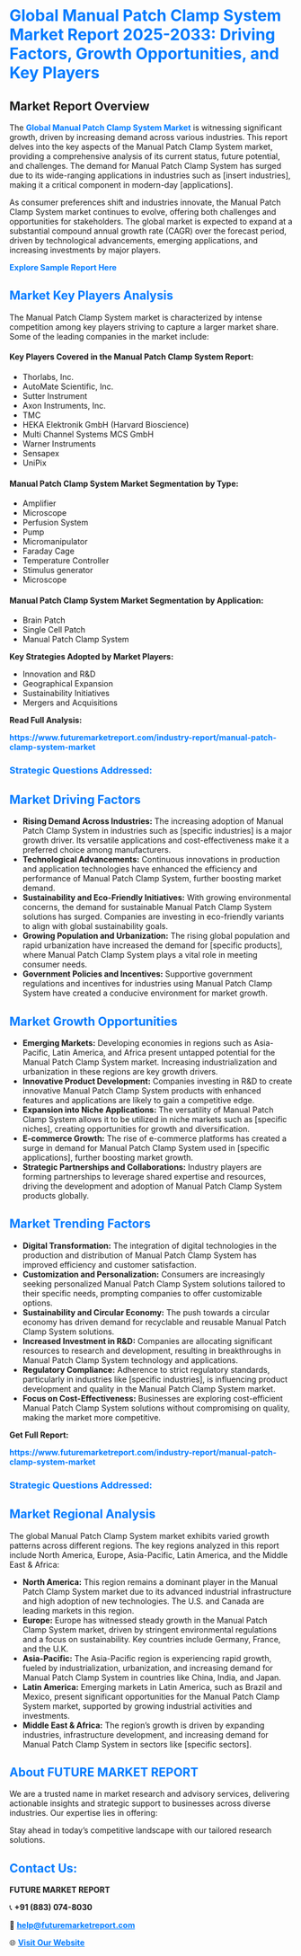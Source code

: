 <h1 style="color: #007BFF;">Global Manual Patch Clamp System Market Report 2025-2033: Driving Factors, Growth Opportunities, and Key Players</h1>

<section id="overview">
<h2>Market Report Overview</h2>
<p>The <a href="https://www.futuremarketreport.com/industry-report/manual-patch-clamp-system-market" style="color: #007BFF; text-decoration: none;"><strong>Global Manual Patch Clamp System Market</strong></a> is witnessing significant growth, driven by increasing demand across various industries. This report delves into the key aspects of the Manual Patch Clamp System market, providing a comprehensive analysis of its current status, future potential, and challenges. The demand for Manual Patch Clamp System has surged due to its wide-ranging applications in industries such as [insert industries], making it a critical component in modern-day [applications].</p>
<p>As consumer preferences shift and industries innovate, the Manual Patch Clamp System market continues to evolve, offering both challenges and opportunities for stakeholders. The global market is expected to expand at a substantial compound annual growth rate (CAGR) over the forecast period, driven by technological advancements, emerging applications, and increasing investments by major players.</p>
</section>

<section id="overview">
<p><a href="https://www.futuremarketreport.com/request-sample/reportId=122210" style="color: #007BFF; text-decoration: none;"><strong>Explore Sample Report Here</strong></a></p>
</section>

<section id="key-players">
<h2 style="color: #007BFF;">Market Key Players Analysis</h2>
<p>The Manual Patch Clamp System market is characterized by intense competition among key players striving to capture a larger market share. Some of the leading companies in the market include:</p>
<h4>Key Players Covered in the Manual Patch Clamp System Report:</h4>
<ul><li>Thorlabs, Inc.</li><li>AutoMate Scientific, Inc.</li><li>Sutter Instrument</li><li>Axon Instruments, Inc.</li><li>TMC</li><li>HEKA Elektronik GmbH (Harvard Bioscience)</li><li>Multi Channel Systems MCS GmbH</li><li>Warner Instruments</li><li>Sensapex</li><li>UniPix</li></ul>
<h4>Manual Patch Clamp System Market Segmentation by Type:</h4>
<ul><li>Amplifier</li><li>Microscope</li><li>Perfusion System</li><li>Pump</li><li>Micromanipulator</li><li>Faraday Cage</li><li>Temperature Controller</li><li>Stimulus generator</li><li>Microscope</li></ul>

<h4>Manual Patch Clamp System Market Segmentation by Application:</h4>
<ul><li>Brain Patch</li><li>Single Cell Patch</li><li>Manual Patch Clamp System</li></ul>
<p><strong>Key Strategies Adopted by Market Players:</strong></p>
<ul>
<li>Innovation and R&D</li>
<li>Geographical Expansion</li>
<li>Sustainability Initiatives</li>
<li>Mergers and Acquisitions</li>
</ul>
</section>

<section>
<p><strong>Read Full Analysis: </strong></p><a href="https://www.futuremarketreport.com/industry-report/manual-patch-clamp-system-market" style="color: #007BFF; text-decoration: none;"><strong>https://www.futuremarketreport.com/industry-report/manual-patch-clamp-system-market</strong></a>
<h3 style="color: #007BFF;">Strategic Questions Addressed:</h3>
</section>

<section id="driving-factors">
<h2 style="color: #007BFF;">Market Driving Factors</h2>
<ul>
<li><strong>Rising Demand Across Industries:</strong> The increasing adoption of Manual Patch Clamp System in industries such as [specific industries] is a major growth driver. Its versatile applications and cost-effectiveness make it a preferred choice among manufacturers.</li>
<li><strong>Technological Advancements:</strong> Continuous innovations in production and application technologies have enhanced the efficiency and performance of Manual Patch Clamp System, further boosting market demand.</li>
<li><strong>Sustainability and Eco-Friendly Initiatives:</strong> With growing environmental concerns, the demand for sustainable Manual Patch Clamp System solutions has surged. Companies are investing in eco-friendly variants to align with global sustainability goals.</li>
<li><strong>Growing Population and Urbanization:</strong> The rising global population and rapid urbanization have increased the demand for [specific products], where Manual Patch Clamp System plays a vital role in meeting consumer needs.</li>
<li><strong>Government Policies and Incentives:</strong> Supportive government regulations and incentives for industries using Manual Patch Clamp System have created a conducive environment for market growth.</li>
</ul>
</section>

<section id="growth-opportunities">
<h2 style="color: #007BFF;">Market Growth Opportunities</h2>
<ul>
<li><strong>Emerging Markets:</strong> Developing economies in regions such as Asia-Pacific, Latin America, and Africa present untapped potential for the Manual Patch Clamp System market. Increasing industrialization and urbanization in these regions are key growth drivers.</li>
<li><strong>Innovative Product Development:</strong> Companies investing in R&D to create innovative Manual Patch Clamp System products with enhanced features and applications are likely to gain a competitive edge.</li>
<li><strong>Expansion into Niche Applications:</strong> The versatility of Manual Patch Clamp System allows it to be utilized in niche markets such as [specific niches], creating opportunities for growth and diversification.</li>
<li><strong>E-commerce Growth:</strong> The rise of e-commerce platforms has created a surge in demand for Manual Patch Clamp System used in [specific applications], further boosting market growth.</li>
<li><strong>Strategic Partnerships and Collaborations:</strong> Industry players are forming partnerships to leverage shared expertise and resources, driving the development and adoption of Manual Patch Clamp System products globally.</li>
</ul>
</section>

<section id="trending-factors">
<h2 style="color: #007BFF;">Market Trending Factors</h2>
<ul>
<li><strong>Digital Transformation:</strong> The integration of digital technologies in the production and distribution of Manual Patch Clamp System has improved efficiency and customer satisfaction.</li>
<li><strong>Customization and Personalization:</strong> Consumers are increasingly seeking personalized Manual Patch Clamp System solutions tailored to their specific needs, prompting companies to offer customizable options.</li>
<li><strong>Sustainability and Circular Economy:</strong> The push towards a circular economy has driven demand for recyclable and reusable Manual Patch Clamp System solutions.</li>
<li><strong>Increased Investment in R&D:</strong> Companies are allocating significant resources to research and development, resulting in breakthroughs in Manual Patch Clamp System technology and applications.</li>
<li><strong>Regulatory Compliance:</strong> Adherence to strict regulatory standards, particularly in industries like [specific industries], is influencing product development and quality in the Manual Patch Clamp System market.</li>
<li><strong>Focus on Cost-Effectiveness:</strong> Businesses are exploring cost-efficient Manual Patch Clamp System solutions without compromising on quality, making the market more competitive.</li>
</ul>
</section>

<section>
<p><strong>Get Full Report: </strong></p><a href="https://www.futuremarketreport.com/industry-report/manual-patch-clamp-system-market" style="color: #007BFF; text-decoration: none;"><strong>https://www.futuremarketreport.com/industry-report/manual-patch-clamp-system-market</strong></a>
<h3 style="color: #007BFF;">Strategic Questions Addressed:</h3>
</section>


<section id="regional-analysis">
<h2 style="color: #007BFF;">Market Regional Analysis</h2>
<p>The global Manual Patch Clamp System market exhibits varied growth patterns across different regions. The key regions analyzed in this report include North America, Europe, Asia-Pacific, Latin America, and the Middle East & Africa:</p>
<ul>
<li><strong>North America:</strong> This region remains a dominant player in the Manual Patch Clamp System market due to its advanced industrial infrastructure and high adoption of new technologies. The U.S. and Canada are leading markets in this region.</li>
<li><strong>Europe:</strong> Europe has witnessed steady growth in the Manual Patch Clamp System market, driven by stringent environmental regulations and a focus on sustainability. Key countries include Germany, France, and the U.K.</li>
<li><strong>Asia-Pacific:</strong> The Asia-Pacific region is experiencing rapid growth, fueled by industrialization, urbanization, and increasing demand for Manual Patch Clamp System in countries like China, India, and Japan.</li>
<li><strong>Latin America:</strong> Emerging markets in Latin America, such as Brazil and Mexico, present significant opportunities for the Manual Patch Clamp System market, supported by growing industrial activities and investments.</li>
<li><strong>Middle East & Africa:</strong> The region’s growth is driven by expanding industries, infrastructure development, and increasing demand for Manual Patch Clamp System in sectors like [specific sectors].</li>
</ul>
</section>

<footer>
<h2 style="color: #007BFF;">About FUTURE MARKET REPORT</h2>
<p>We are a trusted name in market research and advisory services, delivering actionable insights and strategic support to businesses across diverse industries. Our expertise lies in offering:</p>

<p>Stay ahead in today’s competitive landscape with our tailored research solutions.</p>

<h2 style="color: #007BFF;">Contact Us:</h2>
<p><strong>FUTURE MARKET REPORT</strong></p>
<p>📞 <strong>+91 (883) 074-8030</strong></p>
<p>📧 <strong><a href="mailto:help@futuremarketreport.com" style="color: #007BFF;">help@futuremarketreport.com</a></strong></p>
<p>🌐 <strong><a href="https://www.futuremarketreport.com/" style="color: #007BFF;">Visit Our Website</a></strong></p>
</footer>